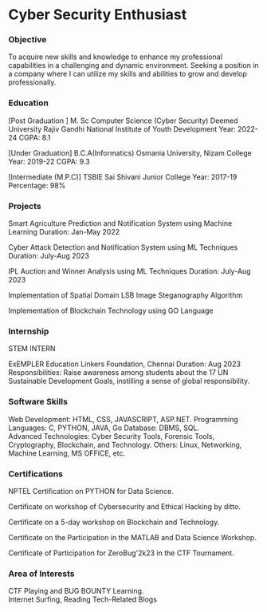# Cyber Security Enthusiast

### Objective
To acquire new skills and knowledge to enhance my professional capabilities in a challenging and dynamic environment. Seeking a position in a company where I can utilize my skills and abilities to grow and develop professionally.

### Education
[Post Graduation ]
M. Sc  Computer Science (Cyber Security)
Deemed University 
Rajiv Gandhi National Institute of Youth Development
Year: 2022-24
CGPA: 8.1

[Under Graduation]
B.C.A(Informatics)
Osmania University, Nizam College
Year: 2019-22
CGPA: 9.3

[Intermediate (M.P.C)]
TSBIE Sai Shivani Junior College
Year: 2017-19
Percentage: 98%

### Projects
Smart Agriculture Prediction and Notification System using Machine Learning
Duration: Jan-May 2022

Cyber Attack Detection and Notification System using ML Techniques
Duration: July-Aug 2023

IPL Auction and Winner Analysis using ML Techniques
Duration: July-Aug 2023

Implementation of Spatial Domain LSB Image Steganography Algorithm

Implementation of Blockchain Technology using GO Language

### Internship
STEM INTERN

ExEMPLER Education Linkers Foundation, Chennai
Duration: Aug 2023
Responsibilities: Raise awareness among students about the 17 UN Sustainable Development Goals, instilling a sense of global responsibility.

### Software Skills
Web Development: HTML, CSS, JAVASCRIPT, ASP.NET. 
Programming Languages: C, PYTHON, JAVA, Go 
Database: DBMS, SQL.  
Advanced Technologies: Cyber Security Tools, Forensic Tools, Cryptography, Blockchain, and Technology. 
Others: Linux, Networking, Machine Learning, MS OFFICE, etc.

### Certifications
NPTEL Certification on PYTHON for Data Science.

Certificate on workshop of Cybersecurity and Ethical Hacking by ditto. 

Certificate on a 5-day workshop on Blockchain and Technology.

Certificate on the Participation in the MATLAB and Data Science Workshop. 

Certificate of Participation for ZeroBug'2k23 in the CTF Tournament. 

### Area of Interests
CTF Playing and BUG BOUNTY Learning.  
Internet Surfing,
Reading Tech-Related Blogs
